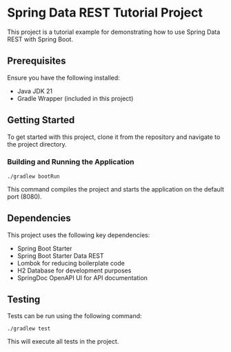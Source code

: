 # Spring Data REST Tutorial Project

This project is a tutorial example for demonstrating how to use Spring Data REST with Spring Boot.

## Prerequisites

Ensure you have the following installed:

- Java JDK 21
- Gradle Wrapper (included in this project)

## Getting Started

To get started with this project, clone it from the repository and navigate to the project directory.

### Building and Running the Application

```
./gradlew bootRun
```

This command compiles the project and starts the application on the default port (8080).

## Dependencies

This project uses the following key dependencies:

- Spring Boot Starter
- Spring Boot Starter Data REST
- Lombok for reducing boilerplate code
- H2 Database for development purposes
- SpringDoc OpenAPI UI for API documentation

## Testing

Tests can be run using the following command:

```
./gradlew test
```

This will execute all tests in the project.
